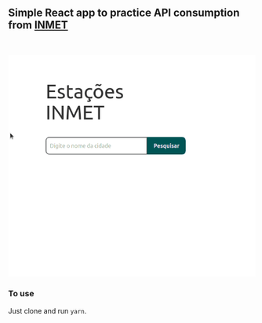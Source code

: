 ## Simple React app to practice API consumption from [INMET](https://portal.inmet.gov.br/)


<br>

<p style="text-align:center;">
  <img src="./assets/video.gif" alt="usage" width=600>
</p>

### To use

Just clone and run `yarn`.
